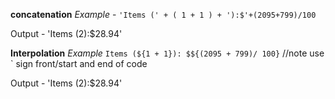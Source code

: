**concatenation** _Example_ - ` 'Items (' + ( 1 + 1 ) + '):$'+(2095+799)/100 `
                                    
Output - 'Items (2):$28.94'

**Interpolation** _Example_  `Items (${1 + 1}): $${(2095 + 799)/ 100}` //note use ` sign front/start and end of code

Output - 'Items (2):$28.94'
